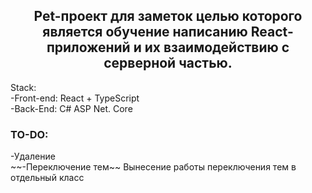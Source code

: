 <h2 align="center">Pet-проект для заметок целью которого является обучение написанию React-приложений и их взаимодействию с серверной частью.</h2>
Stack:<br/>
  -Front-end: React + TypeScript<br/>
  -Back-End: C# ASP Net. Core<br/>
<h3>TO-DO:</h3>
  -Удаление<br/>
  ~~-Переключение тем~~
  Вынесение работы переключения тем в отдельный класс
  
